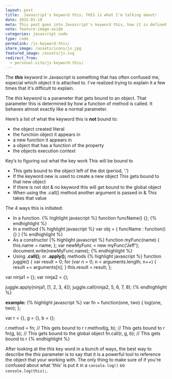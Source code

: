 ```yaml
---
layout: post
title:  Javascript's keyword this; THIS is what I'm talking about!
date: 2015-01-10
meta: This post goes into Javascript's keyword this, how it is defined & why it is misunderstood
note: feature-image-aside
categories: javascript code
type: code
permalink: /js-keyword-this/
share_image: /assets/icons/js.jpg
featured_image: /assets/js.svg
redirect_from:
  - personal-site/js-keyword-this/
---
```


The _**this**_ keyword in Javascript is something that has often confused me, especial which object it is attached to. I've realized trying to explain it a few times that it's difficult to explain.

The _this_ keyword is a parameter that gets bound to an object. That parameter this is determined by how a function of method is called. It behaves almost exactly like a normal parameter.

Here’s a list of what the keyword this is **not** bound to:

- the object created literal
- the function object it appears in
- a new function it appears in
- a object that has a function of the property
- the objects execution context

Key’s to figuring out what the key work This will be bound to

- This gets bound to the object left of the dot (period, ‘.’)
- If the keyword new is used to create a new object This gets bound to that new object
- If there is not dot & no keyword this will get bound to the global object
- When using the .call() method another argument is passed in & This takes that value

The 4 ways this is initiated:

- In a function.
{% highlight javascript %}
function funcName() {};
{% endhighlight %}
- In a method
{% highlight javascript %}
var obj = {
     funcName : function() {}
}
{% endhighlight %}
- As a constructor
{% highlight javascript %}
function myFunc(name) {
     this.name = name;
};
var newMyFunc = new myFunc(‘Jeff');
document.write(newMyFunc.name);
{% endhighlight %}
- Using **.call();** or **.apply();** methods
{% highlight javascript %}
function juggle() {
  var result = 0;
  for (var n = 0; n < arguments.length; n++) {
   result += arguments[n];
  }
  this.result = result;
};

var ninja1 = {};
var ninja2 = {};

juggle.apply(ninja1, [1, 2, 3, 4]);
juggle.call(ninja2, 5, 6, 7, 8);
{% endhighlight %}

**example:**
{% highlight javascript %}
var fn = function(one, two) {
    log(one, two);
};

var r = {},
    g = {},
    b = {};

r.method = fn; // This gets bound to r
r.method(g, b); // This gets bound to r
fn(g, b); // This gets bound to the global object
fn.call(r, g, b); // This gets bound to r
{% endhighlight %}

After looking at the _this_ key word in a bunch of ways, the best way to describe the _this_ parameter is to say that it is a powerful tool to reference the object that your working with. The only thing to make sure of if you're confused about what 'this' is put it in a `console.log()` so `console.log(this);`.
